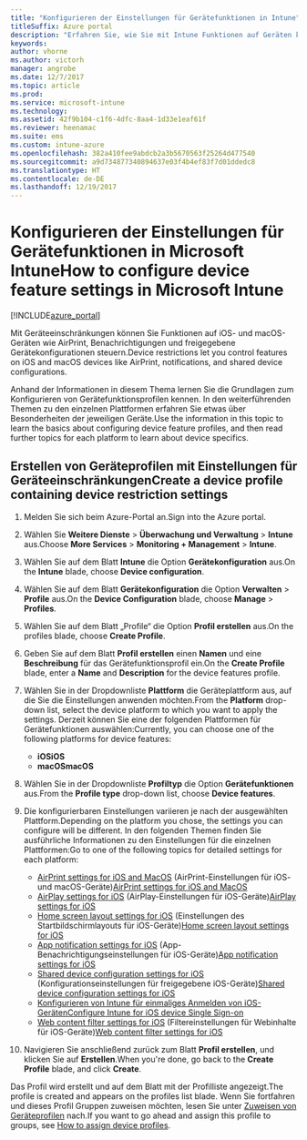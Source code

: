 ```yaml
---
title: "Konfigurieren der Einstellungen für Gerätefunktionen in Intune"
titleSuffix: Azure portal
description: "Erfahren Sie, wie Sie mit Intune Funktionen auf Geräten konfigurieren, die Sie verwalten.\""
keywords: 
author: vhorne
ms.author: victorh
manager: angrobe
ms.date: 12/7/2017
ms.topic: article
ms.prod: 
ms.service: microsoft-intune
ms.technology: 
ms.assetid: 42f9b104-c1f6-4dfc-8aa4-1d33e1eaf61f
ms.reviewer: heenamac
ms.suite: ems
ms.custom: intune-azure
ms.openlocfilehash: 382a410fee9abdcb2a3b5670563f25264d477540
ms.sourcegitcommit: a9d734877340894637e03f4b4ef83f7d01ddedc8
ms.translationtype: HT
ms.contentlocale: de-DE
ms.lasthandoff: 12/19/2017
---
```

# <a name="how-to-configure-device-feature-settings-in-microsoft-intune"></a><span data-ttu-id="71b49-103">Konfigurieren der Einstellungen für Gerätefunktionen in Microsoft Intune</span><span class="sxs-lookup"><span data-stu-id="71b49-103">How to configure device feature settings in Microsoft Intune</span></span>

[!INCLUDE[azure_portal](./includes/azure_portal.md)]

<span data-ttu-id="71b49-104">Mit Geräteeinschränkungen können Sie Funktionen auf iOS- und macOS-Geräten wie AirPrint, Benachrichtigungen und freigegebene Gerätekonfigurationen steuern.</span><span class="sxs-lookup"><span data-stu-id="71b49-104">Device restrictions let you control features on iOS and macOS devices like AirPrint, notifications, and shared device configurations.</span></span>

<span data-ttu-id="71b49-105">Anhand der Informationen in diesem Thema lernen Sie die Grundlagen zum Konfigurieren von Gerätefunktionsprofilen kennen. In den weiterführenden Themen zu den einzelnen Plattformen erfahren Sie etwas über Besonderheiten der jeweiligen Geräte.</span><span class="sxs-lookup"><span data-stu-id="71b49-105">Use the information in this topic to learn the basics about configuring device feature profiles, and then read further topics for each platform to learn about device specifics.</span></span>

## <a name="create-a-device-profile-containing-device-restriction-settings"></a><span data-ttu-id="71b49-106">Erstellen von Geräteprofilen mit Einstellungen für Geräteeinschränkungen</span><span class="sxs-lookup"><span data-stu-id="71b49-106">Create a device profile containing device restriction settings</span></span>

1. <span data-ttu-id="71b49-107">Melden Sie sich beim Azure-Portal an.</span><span class="sxs-lookup"><span data-stu-id="71b49-107">Sign into the Azure portal.</span></span>
2. <span data-ttu-id="71b49-108">Wählen Sie **Weitere Dienste** > **Überwachung und Verwaltung** > **Intune** aus.</span><span class="sxs-lookup"><span data-stu-id="71b49-108">Choose **More Services** > **Monitoring + Management** > **Intune**.</span></span>
3. <span data-ttu-id="71b49-109">Wählen Sie auf dem Blatt **Intune** die Option **Gerätekonfiguration** aus.</span><span class="sxs-lookup"><span data-stu-id="71b49-109">On the **Intune** blade, choose **Device configuration**.</span></span>
2. <span data-ttu-id="71b49-110">Wählen Sie auf dem Blatt **Gerätekonfiguration** die Option **Verwalten** > **Profile** aus.</span><span class="sxs-lookup"><span data-stu-id="71b49-110">On the **Device Configuration** blade, choose **Manage** > **Profiles**.</span></span>
3. <span data-ttu-id="71b49-111">Wählen Sie auf dem Blatt „Profile“ die Option **Profil erstellen** aus.</span><span class="sxs-lookup"><span data-stu-id="71b49-111">On the profiles blade, choose **Create Profile**.</span></span>
4. <span data-ttu-id="71b49-112">Geben Sie auf dem Blatt **Profil erstellen** einen **Namen** und eine **Beschreibung** für das Gerätefunktionsprofil ein.</span><span class="sxs-lookup"><span data-stu-id="71b49-112">On the **Create Profile** blade, enter a **Name** and **Description** for the device features profile.</span></span>
5. <span data-ttu-id="71b49-113">Wählen Sie in der Dropdownliste **Plattform** die Geräteplattform aus, auf die Sie die Einstellungen anwenden möchten.</span><span class="sxs-lookup"><span data-stu-id="71b49-113">From the **Platform** drop-down list, select the device platform to which you want to apply the settings.</span></span> <span data-ttu-id="71b49-114">Derzeit können Sie eine der folgenden Plattformen für Gerätefunktionen auswählen:</span><span class="sxs-lookup"><span data-stu-id="71b49-114">Currently, you can choose one of the following platforms for device features:</span></span>
    - <span data-ttu-id="71b49-115">**iOS**</span><span class="sxs-lookup"><span data-stu-id="71b49-115">**iOS**</span></span>
    - <span data-ttu-id="71b49-116">**macOS**</span><span class="sxs-lookup"><span data-stu-id="71b49-116">**macOS**</span></span>
6. <span data-ttu-id="71b49-117">Wählen Sie in der Dropdownliste **Profiltyp** die Option **Gerätefunktionen** aus.</span><span class="sxs-lookup"><span data-stu-id="71b49-117">From the **Profile type** drop-down list, choose **Device features**.</span></span> 
7. <span data-ttu-id="71b49-118">Die konfigurierbaren Einstellungen variieren je nach der ausgewählten Plattform.</span><span class="sxs-lookup"><span data-stu-id="71b49-118">Depending on the platform you chose, the settings you can configure will be different.</span></span> <span data-ttu-id="71b49-119">In den folgenden Themen finden Sie ausführliche Informationen zu den Einstellungen für die einzelnen Plattformen:</span><span class="sxs-lookup"><span data-stu-id="71b49-119">Go to one of the following topics for detailed settings for each platform:</span></span>
    - <span data-ttu-id="71b49-120">[AirPrint settings for iOS and MacOS](air-print-settings-ios-macos.md) (AirPrint-Einstellungen für iOS- und macOS-Geräte)</span><span class="sxs-lookup"><span data-stu-id="71b49-120">[AirPrint settings for iOS and MacOS](air-print-settings-ios-macos.md)</span></span>
    - <span data-ttu-id="71b49-121">[AirPlay settings for iOS](airplay-settings-ios.md) (AirPlay-Einstellungen für iOS-Geräte)</span><span class="sxs-lookup"><span data-stu-id="71b49-121">[AirPlay settings for iOS](airplay-settings-ios.md)</span></span>
    - <span data-ttu-id="71b49-122">[Home screen layout settings for iOS](home-screen-settings-ios.md) (Einstellungen des Startbildschirmlayouts für iOS-Geräte)</span><span class="sxs-lookup"><span data-stu-id="71b49-122">[Home screen layout settings for iOS](home-screen-settings-ios.md)</span></span>
    - <span data-ttu-id="71b49-123">[App notification settings for iOS](app-notification-settings-ios.md) (App-Benachrichtigungseinstellungen für iOS-Geräte)</span><span class="sxs-lookup"><span data-stu-id="71b49-123">[App notification settings for iOS](app-notification-settings-ios.md)</span></span>
    - <span data-ttu-id="71b49-124">[Shared device configuration settings for iOS](shared-device-settings-ios.md) (Konfigurationseinstellungen für freigegebene iOS-Geräte)</span><span class="sxs-lookup"><span data-stu-id="71b49-124">[Shared device configuration settings for iOS](shared-device-settings-ios.md)</span></span>
    - [<span data-ttu-id="71b49-125">Konfigurieren von Intune für einmaliges Anmelden von iOS-Geräten</span><span class="sxs-lookup"><span data-stu-id="71b49-125">Configure Intune for iOS device Single Sign-on</span></span>](sso-ios.md)
    - <span data-ttu-id="71b49-126">[Web content filter settings for iOS](web-content-filter-settings-ios.md) (Filtereinstellungen für Webinhalte für iOS-Geräte)</span><span class="sxs-lookup"><span data-stu-id="71b49-126">[Web content filter settings for iOS](web-content-filter-settings-ios.md)</span></span>

8. <span data-ttu-id="71b49-127">Navigieren Sie anschließend zurück zum Blatt **Profil erstellen**, und klicken Sie auf **Erstellen**.</span><span class="sxs-lookup"><span data-stu-id="71b49-127">When you're done, go back to the **Create Profile** blade, and click **Create**.</span></span>

<span data-ttu-id="71b49-128">Das Profil wird erstellt und auf dem Blatt mit der Profilliste angezeigt.</span><span class="sxs-lookup"><span data-stu-id="71b49-128">The profile is created and appears on the profiles list blade.</span></span>
<span data-ttu-id="71b49-129">Wenn Sie fortfahren und dieses Profil Gruppen zuweisen möchten, lesen Sie unter [Zuweisen von Geräteprofilen](device-profile-assign.md) nach.</span><span class="sxs-lookup"><span data-stu-id="71b49-129">If you want to go ahead and assign this profile to groups, see [How to assign device profiles](device-profile-assign.md).</span></span>



